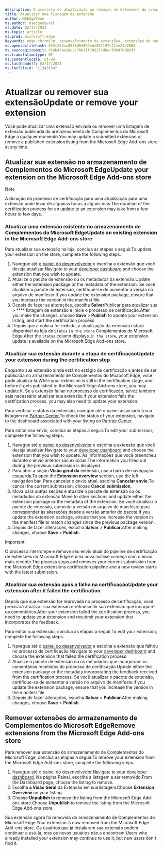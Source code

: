 ```yaml
---
description: O processo de atualização ou remoção de extensões do armazenamento de Complementos do Microsoft Edge
title: Atualizar uma listagem de extensão
author: MSEdgeTeam
ms.author: msedgedevrel
ms.date: 02/17/2021
ms.topic: article
ms.prod: microsoft-edge
keywords: edge-chromium, desenvolvimento de extensões, extensões de navegador, complementos, partner center, desenvolvedor
ms.openlocfilehash: 692c534ac0586d53002e4a032197e22ae24e2863
ms.sourcegitcommit: 916b4daa26c2c78611f7d837bd6ecf009f0082df
ms.translationtype: MT
ms.contentlocale: pt-BR
ms.lasthandoff: 02/17/2021
ms.locfileid: "11343154"
---
```

# <span data-ttu-id="e57cc-104">Atualizar ou remover sua extensão</span><span class="sxs-lookup"><span data-stu-id="e57cc-104">Update or remove your extension</span></span>  

<span data-ttu-id="e57cc-105">Você pode atualizar uma extensão enviada ou remover uma listagem de extensão publicada do armazenamento de Complementos do Microsoft Edge a qualquer momento.</span><span class="sxs-lookup"><span data-stu-id="e57cc-105">You may update a submitted extension or remove a published extension listing from the Microsoft Edge Add-ons store at any time.</span></span>  

## <span data-ttu-id="e57cc-106">Atualizar sua extensão no armazenamento de Complementos do Microsoft Edge</span><span class="sxs-lookup"><span data-stu-id="e57cc-106">Update your extension on the Microsoft Edge Add-ons store</span></span>  

> [!NOTE]
> <span data-ttu-id="e57cc-107">A duração do processo de certificação para uma atualização para uma extensão pode levar de algumas horas a alguns dias.</span><span class="sxs-lookup"><span data-stu-id="e57cc-107">The duration of the certification process for an update to an extension may take from a few hours to few days.</span></span>  

### <span data-ttu-id="e57cc-108">Atualizar uma extensão existente no armazenamento de Complementos do Microsoft Edge</span><span class="sxs-lookup"><span data-stu-id="e57cc-108">Update an existing extension in the Microsoft Edge Add-ons store</span></span>  

<span data-ttu-id="e57cc-109">Para atualizar sua extensão na loja, conclua as etapas a seguir.</span><span class="sxs-lookup"><span data-stu-id="e57cc-109">To update your extension on the store, complete the following steps.</span></span>  

1.  <span data-ttu-id="e57cc-110">Navegue até [o painel do desenvolvedor][MicrosoftPartnerCenter] e escolha a extensão que você deseja atualizar.</span><span class="sxs-lookup"><span data-stu-id="e57cc-110">Navigate to your [developer dashboard][MicrosoftPartnerCenter] and choose the extension that you wish to update.</span></span>  
1.  <span data-ttu-id="e57cc-111">Atualize o pacote de extensão ou os metadados da extensão.</span><span class="sxs-lookup"><span data-stu-id="e57cc-111">Update either the extension package or the metadata of the extension.</span></span>  <span data-ttu-id="e57cc-112">Se você atualizar o pacote de extensão, certifique-se de aumentar a versão no arquivo de manifesto.</span><span class="sxs-lookup"><span data-stu-id="e57cc-112">If you update the extension package, ensure that you increase the version in the manifest file.</span></span>  
1.  <span data-ttu-id="e57cc-113">Depois de fazer as alterações, escolha **Salvar**Publicar para atualizar sua  >  \*\*\*\* listagem de extensão e inicie o processo de certificação.</span><span class="sxs-lookup"><span data-stu-id="e57cc-113">After you make the changes, choose **Save** > **Publish** to update your extension listing, and start the certification process.</span></span>  
1.  <span data-ttu-id="e57cc-114">Depois que a coluna for exibida, a atualização da extensão estará disponível na loja de `Status` `In the store` Complementos do Microsoft Edge.</span><span class="sxs-lookup"><span data-stu-id="e57cc-114">After the `Status` column displays `In the store`, your extension update is available on the Microsoft Edge Add-ons store.</span></span>  
    
### <span data-ttu-id="e57cc-115">Atualizar sua extensão durante a etapa de certificação</span><span class="sxs-lookup"><span data-stu-id="e57cc-115">Update your extension during the certification step</span></span>  

<span data-ttu-id="e57cc-116">Enquanto sua extensão ainda está no estágio de certificação e antes de ser publicada no armazenamento de Complementos do Microsoft Edge, você pode atualizá-la.</span><span class="sxs-lookup"><span data-stu-id="e57cc-116">While your extension is still in the certification stage, and before it gets published to the Microsoft Edge Add-ons store, you may update it.</span></span> <span data-ttu-id="e57cc-117">Se a extensão falhar no processo de certificação, talvez também seja necessário atualizar sua extensão.</span><span class="sxs-lookup"><span data-stu-id="e57cc-117">If your extension fails the certification process, you may also need to update your extension.</span></span>    

<span data-ttu-id="e57cc-118">Para verificar o status da extensão, navegue até o painel associado à sua listagem no [Partner Center.][MicrosoftPartnerCenter]</span><span class="sxs-lookup"><span data-stu-id="e57cc-118">To check the status of your extension, navigate to the dashboard associated with your listing on [Partner Center][MicrosoftPartnerCenter].</span></span>  

<span data-ttu-id="e57cc-119">Para editar seu envio, conclua as etapas a seguir.</span><span class="sxs-lookup"><span data-stu-id="e57cc-119">To edit your submission, complete the following steps.</span></span>  

1.  <span data-ttu-id="e57cc-120">Navegue até [o painel do desenvolvedor][MicrosoftPartnerCenter] e escolha a extensão que você deseja atualizar.</span><span class="sxs-lookup"><span data-stu-id="e57cc-120">Navigate to your [developer dashboard][MicrosoftPartnerCenter] and choose the extension that you wish to update.</span></span>  <span data-ttu-id="e57cc-121">As informações que você preencheu durante o envio anterior são exibidas.</span><span class="sxs-lookup"><span data-stu-id="e57cc-121">The information you filled out during the previous submission is displayed.</span></span>  
1.  <span data-ttu-id="e57cc-122">Para abrir a seção **Visão geral da** extensão, use a barra de navegação esquerda.</span><span class="sxs-lookup"><span data-stu-id="e57cc-122">To open the **Extension overview** section, use the left navigation bar.</span></span>  <span data-ttu-id="e57cc-123">Para cancelar o envio atual, escolha **Cancelar envio.**</span><span class="sxs-lookup"><span data-stu-id="e57cc-123">To cancel the current submission, choose **Cancel submission**.</span></span>  
1.  <span data-ttu-id="e57cc-124">Mova para outras seções e atualize o pacote de extensão ou os metadados da extensão.</span><span class="sxs-lookup"><span data-stu-id="e57cc-124">Move to other sections and update either the extension package or the metadata of the extension.</span></span>  <span data-ttu-id="e57cc-125">Se você atualizar o pacote de extensão, aumente a versão no arquivo de manifesto para corresponder às alterações desde a versão anterior do pacote.</span><span class="sxs-lookup"><span data-stu-id="e57cc-125">If you update the extension package, ensure that you increase the version in the manifest file to match changes since the previous package version.</span></span>  
1.  <span data-ttu-id="e57cc-126">Depois de fazer alterações, escolha **Salvar**  >  **Publicar.**</span><span class="sxs-lookup"><span data-stu-id="e57cc-126">After making changes, choose **Save** > **Publish**.</span></span>  
    
> [!IMPORTANT]
> <span data-ttu-id="e57cc-127">O processo interrompe e remove seu envio atual do pipeline de certificação de extensões do Microsoft Edge e uma nova análise começa com o envio mais recente.</span><span class="sxs-lookup"><span data-stu-id="e57cc-127">The process stops and removes your current submission from the Microsoft Edge extensions certification pipeline and a new review starts with the latest submission.</span></span>  

### <span data-ttu-id="e57cc-128">Atualizar sua extensão após a falha na certificação</span><span class="sxs-lookup"><span data-stu-id="e57cc-128">Update your extension after it failed the certification</span></span>  

<span data-ttu-id="e57cc-129">Depois que sua extensão for reprovada no processo de certificação, você precisará atualizar sua extensão e retransmitir sua extensão que incorpore os comentários.</span><span class="sxs-lookup"><span data-stu-id="e57cc-129">After your extension failed the certification process, you need to update your extension and resubmit your extension that incorporates the feedback.</span></span>  

<span data-ttu-id="e57cc-130">Para editar sua extensão, conclua as etapas a seguir.</span><span class="sxs-lookup"><span data-stu-id="e57cc-130">To edit your extension, complete the following steps.</span></span>  

1.  <span data-ttu-id="e57cc-131">Navegue até o [painel do desenvolvedor][MicrosoftPartnerCenter] e escolha a extensão que falhou no processo de certificação.</span><span class="sxs-lookup"><span data-stu-id="e57cc-131">Navigate to your [developer dashboard][MicrosoftPartnerCenter] and choose the extension that failed the certification process.</span></span>  
1.  <span data-ttu-id="e57cc-132">Atualize o pacote de extensão ou os metadados que incorporam os comentários recebidos do processo de certificação.</span><span class="sxs-lookup"><span data-stu-id="e57cc-132">Update either the extension package or the metadata incorporating the feedback received from the certification process.</span></span>  <span data-ttu-id="e57cc-133">Se você atualizar o pacote de extensão, certifique-se de aumentar a versão no arquivo de manifesto.</span><span class="sxs-lookup"><span data-stu-id="e57cc-133">If you update the extension package, ensure that you increase the version in the manifest file.</span></span>  
1.  <span data-ttu-id="e57cc-134">Depois de fazer alterações, escolha **Salvar**  >  **Publicar.**</span><span class="sxs-lookup"><span data-stu-id="e57cc-134">After making changes, choose **Save** > **Publish**.</span></span>  
    
## <span data-ttu-id="e57cc-135">Remover extensões do armazenamento de Complementos do Microsoft Edge</span><span class="sxs-lookup"><span data-stu-id="e57cc-135">Remove extensions from the Microsoft Edge Add-ons store</span></span>  

<span data-ttu-id="e57cc-136">Para remover sua extensão do armazenamento de Complementos do Microsoft Edge, conclua as etapas a seguir.</span><span class="sxs-lookup"><span data-stu-id="e57cc-136">To remove your extension from the Microsoft Edge Add-ons store, complete the following steps.</span></span>  

1.  <span data-ttu-id="e57cc-137">Navegue até o painel [do desenvolvedor.][MicrosoftPartnerCenter]</span><span class="sxs-lookup"><span data-stu-id="e57cc-137">Navigate to your [developer dashboard][MicrosoftPartnerCenter].</span></span>  <span data-ttu-id="e57cc-138">Na página Painel, escolha a listagem a ser removido.</span><span class="sxs-lookup"><span data-stu-id="e57cc-138">From the Dashboard page, choose the listing to remove.</span></span>  
1.  <span data-ttu-id="e57cc-139">Escolha **a Visão Geral** da Extensão em sua listagem.</span><span class="sxs-lookup"><span data-stu-id="e57cc-139">Choose **Extension Overview** on your listing.</span></span>  
1.  <span data-ttu-id="e57cc-140">Choose **Unpublish** to remove the listing from the Microsoft Edge Add-ons store.</span><span class="sxs-lookup"><span data-stu-id="e57cc-140">Choose **Unpublish** to remove the listing from the Microsoft Edge Add-ons store.</span></span>  
    
<span data-ttu-id="e57cc-141">Sua extensão agora foi removida do armazenamento de Complementos do Microsoft Edge.</span><span class="sxs-lookup"><span data-stu-id="e57cc-141">Your extension is now removed from the Microsoft Edge Add-ons store.</span></span>  <span data-ttu-id="e57cc-142">Os usuários que já instalaram sua extensão podem continuar a usá-la, mas os novos usuários não a encontram.</span><span class="sxs-lookup"><span data-stu-id="e57cc-142">Users who already installed your extension may continue to use it, but new users don't find it.</span></span>  

<!-- links -->  

[MicrosoftPartnerCenter]: https://partner.microsoft.com/dashboard/microsoftedge/public/login?ref=dd "Partner Center"  
